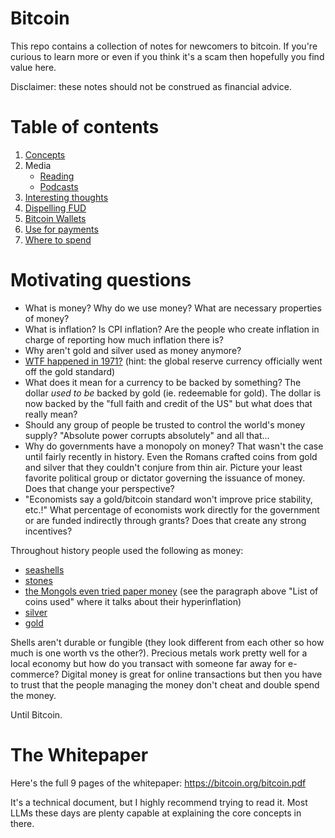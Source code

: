 # Bitcoin

This repo contains a collection of notes for newcomers to bitcoin. If you're curious to learn more or
even if you think it's a scam then hopefully you find value here.

Disclaimer: these notes should not be construed as financial advice.

# Table of contents
1. [Concepts](concepts.md)
1. Media
   - [Reading]((further-reading.md))
   - [Podcasts](podcasts.md)
1. [Interesting thoughts](thoughts.md)
1. [Dispelling FUD](fud.md)
1. [Bitcoin Wallets](wallets.md)
1. [Use for payments](payments.md)
1. [Where to spend](spending.md)

# Motivating questions
- What is money? Why do we use money? What are necessary properties of money?
- What is inflation? Is CPI inflation? Are the people who create inflation in charge of reporting how much inflation there is?
- Why aren't gold and silver used as money anymore?
- [WTF happened in 1971?](https://wtfhappenedin1971.com/) (hint: the global reserve currency officially went off the gold standard)
- What does it mean for a currency to be backed by something? The dollar _used to be_ backed by gold (ie. redeemable for gold). The dollar is now backed by the "full faith and credit of the US" but what does that really mean?
- Should any group of people be trusted to control the world's money supply? "Absolute power corrupts absolutely" and all that...
- Why do governments have a monopoly on money? That wasn't the case until fairly recently in history. Even the Romans crafted coins from gold and silver that they couldn't conjure from thin air. Picture your least favorite political group or dictator governing the issuance of money. Does that change your perspective?
- "Economists say a gold/bitcoin standard won't improve price stability, etc.!" What percentage of economists work directly for the government or are funded indirectly through grants? Does that create any strong incentives?


Throughout history people used the following as money:
- [seashells](https://en.wikipedia.org/wiki/Shell_money)
- [stones](https://en.wikipedia.org/wiki/Rai_stones)
- [the Mongols even tried paper money](https://en.wikipedia.org/wiki/Yuan_dynasty_coinage) (see the paragraph above "List of coins used" where it talks about their hyperinflation)
- [silver](https://en.wikipedia.org/wiki/Silver_standard)
- [gold](https://en.wikipedia.org/wiki/Gold_standard)

Shells aren't durable or fungible (they look different from each other so how much is one worth vs the other?).
Precious metals work pretty well for a local economy but how do you transact with someone far away for e-commerce?
Digital money is great for online transactions but then you have to trust that the people managing the money don't
cheat and double spend the money.

Until Bitcoin.

# The Whitepaper

Here's the full 9 pages of the whitepaper: https://bitcoin.org/bitcoin.pdf

It's a technical document, but I highly recommend trying to read it. Most LLMs these days are plenty capable at
explaining the core concepts in there.
